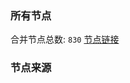 ### 所有节点
合并节点总数: `830`
[节点链接](https://raw.githubusercontent.com/rzhy1/11/master/sub/sub_merge_base64.txt)

### 节点来源
